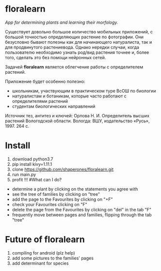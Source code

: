 # floralearn
*App for determining plants and  learning their morfology.*  

Существует довольно большое количество мобильных приложений, с большой точностью определяющих растение по 
фотографии. Они безусловно бывают полезны как для начинающего натуралиста, так и для продвинутого растениевода. Однако 
нередки случаи, когда пользователю необходимо узнать род/вид растения точнее и, более того, сделать это без 
помощи нейронных сетей.

Задачей **floralearn** является облегчение работы с определителем растений.

Приложение будет особенно полезно:  
* школьникам, участвующим в практическом туре ВсОШ по биологии
* натуралистам и ботаникам, которые часто работают с определителями растений
* студентам биологических направлений
  
Источник тез, антитез и ключей: 
Орлова Н. И. Определитель высших растений Вологодской области.
Вологда: ВШУ, издательство «Русь», 1997. 264 с.
# Install
1) download python3.7
2) pip install kivy=1.11.1
3) clone https://github.com/shaperones/floralearn.git
4) run main.py
5) profit !!!
#What can I do?
* determine a plant by clicking on the statements you agree with
* see the tree of families by clicking on "tree"
* add the page to the Favourites by clicking on "+F"
* check your Favourites clicking on "F"
* delete the page from the Favourites by clicking on "del" in the tab "F"
* frequently move between pages and families, flipping through the tab "tree"
# Future of floralearn
1) compiling for android (plz help)
2) add some pictures to the families' pages
3) add determinant for species

